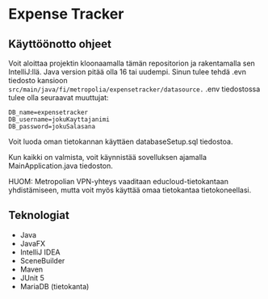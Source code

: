 # Expense Tracker

## Käyttöönotto ohjeet

Voit aloittaa projektin kloonaamalla tämän repositorion ja rakentamalla sen IntelliJ:llä. Java version pitää olla 16 tai
uudempi.
Sinun tulee tehdä .evn tiedosto kansioon ```src/main/java/fi/metropolia/expensetracker/datasource.``` .env tiedostossa
tulee
olla seuraavat muuttujat:

```dotenv
DB_name=expensetracker
DB_username=jokuKayttajanimi
DB_password=jokuSalasana
```

Voit luoda oman tietokannan käyttäen databaseSetup.sql tiedostoa.

Kun kaikki on valmista, voit käynnistää sovelluksen ajamalla MainApplication.java tiedoston.

HUOM: Metropolian VPN-yhteys vaaditaan educloud-tietokantaan yhdistämiseen, mutta voit myös käyttää omaa tietokantaa tietokoneellasi.

## Teknologiat
* Java
* JavaFX
* IntelliJ IDEA
* SceneBuilder
* Maven
* JUnit 5
* MariaDB (tietokanta)